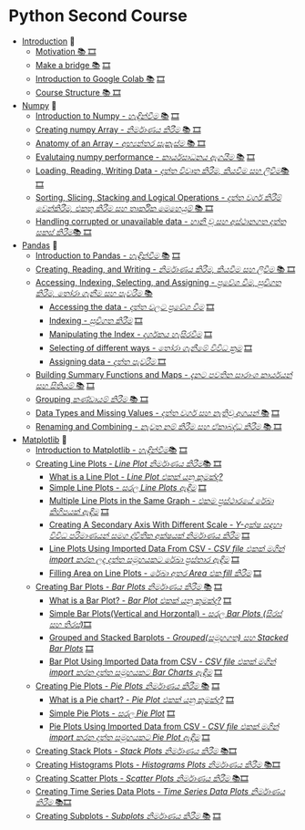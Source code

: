 # Python Second Course 

* [Introduction](#introduction) :dart:
  * [Motivation :books:
](#motivation) [🎞️]()
  * [Make a bridge :books:](#make-a-bridge) [🎞️]()
  * [Introduction to Google Colab :books:](#introduction-to-google-colab) [🎞️]()
  * [Course Structure :books: ](#course-structure) [🎞️]()
* [Numpy](#numpy) :dart:
  * [Introduction to Numpy - _හැඳින්වීම_ :books:](#introduction-to-numpy) [🎞️]()
  * [Creating numpy Array - _නිර්මාණය කිරීම_ :books: ](#using-the-library) [🎞️]()
  * [Anatomy of an Array - _අභ්‍යන්තර සැකැස්ම_ :books: ](#anatomy-of-an-array) [🎞️]()
  * [Evalutaing numpy performance - _කාර්යසාධනය ඇගයීම_ :books:](#operations-and-performance) [🎞️]()
  * [Loading, Reading, Writing Data - _දත්ත විවෘත කිරීම, කියවීම සහ ලිවීම_:books: ](#basic-operations) [🎞️]()
  * [Sorting, Slicing, Stacking and Logical Operations - _දත්ත වර්ග කිරීම් වෙන්කිරීම, එකතු කිරීම සහ තාර්කික මෙහෙයුම්_ :books: ](#corrupted-or-not-available-data) [🎞️]()
  * [Handling corrupted or unavailable data - _හානි වූ සහ අස්ථානගත දත්ත සකස් කිරීම_:books: ](#basic-operations) [🎞️]()
* [Pandas](#pandas) :dart:
  * [Introduction to Pandas - _හැඳින්වීම_ :books:](#introduction-to-pandas) [🎞️]()
  * [Creating, Reading, and Writing - _නිර්මාණය කිරීම, කියවීම සහ ලිවීම_ :books: ](#creating-reading-and-writing) [🎞️]()
  * [Accessing, Indexing, Selecting, and Assigning - _ප්‍රවේශ වීම, සුචිගත කිරීම, තෝරා ගැනීම සහ පැවරීම_  :books:](#accessing-indexing-selecting-and-assigning)
      * [Accessing the data - _දත්ත වලට ප්‍රවේශ වීම_](#accessing-the-data) [🎞️]()
      * [Indexing - _සුචිගත කිරීම_](#indexing) [🎞️]()
      * [Manipulating the Index - _දර්ශකය හැසිරවීම_](#manipulation-the-index) [🎞️]()
      * [Selecting of different ways - _තෝරා ගැනීමේ විවිධ ක්‍රම_](#selecting-of-different-ways) [🎞️]()
      * [Assigning data - _දත්ත පැවරීම_ ](#assigning-data) [🎞️]()
  * [Building Summary Functions and Maps - _දැනට පවතින සාරාංශ කාර්යයන් සහ සිතියම්_ :books:](#building-summary-functions-and-maps) [🎞️]()
  * [Grouping _කණ්ඩායම් කිරීම_ :books: ](#grouping) [🎞️]()
  * [Data Types and Missing Values - _දත්ත වර්ග සහ නැතිවූ අගයන්_ :books:](#data-types-and-missing-values) [🎞️]()
  * [Renaming and Combining - _නැවත නම් කිරීම සහ ඒකාබද්ධ කිරීම_ :books: ](#renaming-and-combining) [🎞️]()
* [Matplotlib](#matplotlib) :dart:
  * [Introduction to Matplotlib - _හැඳින්වීම_:books:](#introduction-to-matplotlib) [🎞️]()
  * [Creating Line Plots - _Line Plot නිර්මාණය කිරීම_:books: ](#line-plots) [🎞️]()
    * [What is a Line Plot - _Line Plot එකක් යනු කුමක්ද?_](#what-is-line-plot)
    * [Simple Line Plots - _සරල Line Plots ඇඳීම_](#simple-line-plots) [🎞️]()
    * [Multiple Line Plots in the Same Graph - _එකම ප්‍රස්ථාරයේ රේඛා කිහිපයක් ඇඳීම_](#multiple-line-plot-in-the-same-graph) [🎞️]()
    * [Creating A Secondary Axis With Different Scale - _Y-අක්ෂ සඳහා විවිධ පරිමාණයන් සමග ද්විතීක අක්ෂයක් නිර්මාණය කිරීම_](#creating-a-secondary-axis-with-different-scale) [🎞️]()
    * [Line Plots Using Imported Data From CSV -  _CSV file එකක් මගින් import කරන ලද දත්ත සමූහයකට රේඛා ප්‍රස්තාර ඇඳීම_](#line-plot-using-imported-data-from-csv) [🎞️]()
    * [Filling Area on Line Plots - _රේඛා අතර Area එක fill කිරීම_](#filling-area-on-line-plots) [🎞️]()
  * [Creating Bar Plots - _Bar Plots නිර්මාණය කිරීම_ :books:](#bar-charts) [🎞️]()
    * [What is a Bar Plot? - _Bar Plot එකක් යනු කුමක්ද?_](#what-is-a-barplot) [🎞️]()
    * [Simple Bar Plots(Vertical and Horzontal) - _සරල Bar Plots (සිරස් සහ තිරස්)_](#simple-bar-plots-vertical-and-horizontal)[🎞️]()
    * [Grouped and Stacked Barplots - _Grouped(සමූහගත) සහ Stacked Bar Plots_](#grouped-and-stacked-barplots) [🎞️]()
    * [Bar Plot Using Imported Data from CSV - _CSV file එකක් මගින් import කරන දත්ත සමූහයකට Bar Charts ඇඳීම_](#bar-plot-using-imported-data-from-csv) [🎞️]()
  * [Creating Pie Plots - _Pie Plots නිර්මාණය කිරීම_ :books:](#pie-charts) [🎞️]()
    * [What is a Pie chart? - _Pie Plot එකක් යනු කුමක්ද?_](#what-is-a-pie-plot) [🎞️]()
    * [Simple Pie Plots - _සරල Pie Plot_](#simple-pie-plots) [🎞️]()
    * [Pie Plots Using Imported Data from CSV - _CSV file එකක් මගින් import කරන දත්ත සමූහයකට Pie Plot ඇඳීම_](#pie-plots-using-imported-data-from-csv) [🎞️]()
  * [Creating Stack Plots - _Stack Plots නිර්මාණය කිරීම_ :books:](#stack-plots)[🎞️]()
  * [Creating Histograms Plots - _Histograms Plots නිර්මාණය කිරීම_ :books:](#histogram-plots)[🎞️]()
  * [Creating Scatter Plots - _Scatter Plots නිර්මාණය කිරීම_ :books:](#scatter-plots)[🎞️]()
  * [Creating Time Series Data Plots - _Time Series Data Plots නිර්මාණය කිරීම_ :books:](#time-series-data-plots)[🎞️]()
  * [Creating Subplots - _Subplots නිර්මාණය කිරීම_ :books:](#subplots) [🎞️]()

